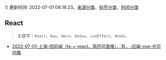 :alarm_clock: 更新时间: 2022-07-01 08:18:23。[来源分类](../README.md)、[标签分类](../TAGS.md)、[时间分类](../TIMELINE.md)

## React


> 关键字：`React`、`Rax`、`Nerv`、`Redux`、`useEffect`、`Hooks`



- [2022-07-01-上海-招前端（ts-+-react，简历可直推），另，-后端-vue-也可内推](https://www.v2ex.com/t/863444) 